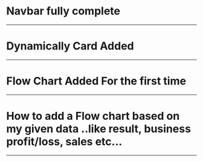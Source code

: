 # Navbar fully complete
______________________________________
# Dynamically Card Added
______________________________________
# Flow Chart Added For the first time
______________________________________
# How to add a Flow chart based on my given data ..like result, business profit/loss, sales etc...
_________________________________________
